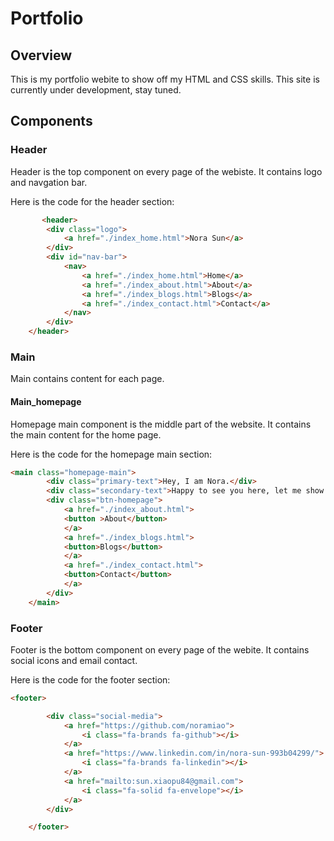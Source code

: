 # Portfolio

## Overview
This is my portfolio webite to show off my HTML and CSS skills. This site is currently under development, stay tuned. 

## Components

### Header
Header is the top component on every page of the webiste. It contains logo and navgation bar. 

Here is the code for the header section:

```html
       <header>
        <div class="logo">
            <a href="./index_home.html">Nora Sun</a>
        </div>
        <div id="nav-bar">
            <nav>
                <a href="./index_home.html">Home</a>
                <a href="./index_about.html">About</a>
                <a href="./index_blogs.html">Blogs</a>
                <a href="./index_contact.html">Contact</a>
            </nav>
        </div>
    </header>
```

### Main
Main contains content for each page.

#### Main_homepage
Homepage main component is the middle part of the website. It contains the main content for the home page.

Here is the code for the homepage main section:
```html
<main class="homepage-main">
        <div class="primary-text">Hey, I am Nora.</div>
        <div class="secondary-text">Happy to see you here, let me show you around.</div>
        <div class="btn-homepage">
            <a href="./index_about.html">
            <button >About</button>
            </a>
            <a href="./index_blogs.html">
            <button>Blogs</button>
            </a>
            <a href="./index_contact.html">
            <button>Contact</button>
            </a>
        </div>
    </main>
```


### Footer
Footer is the bottom component on every page of the webite. It contains social icons and email contact.

Here is the code for the footer section:
```html
<footer>

        <div class="social-media">
            <a href="https://github.com/noramiao"> 
                <i class="fa-brands fa-github"></i>
            </a>
            <a href="https://www.linkedin.com/in/nora-sun-993b04299/"> 
                <i class="fa-brands fa-linkedin"></i>
            </a>
            <a href="mailto:sun.xiaopu84@gmail.com">
                <i class="fa-solid fa-envelope"></i>
            </a>
        </div>

    </footer>
```



